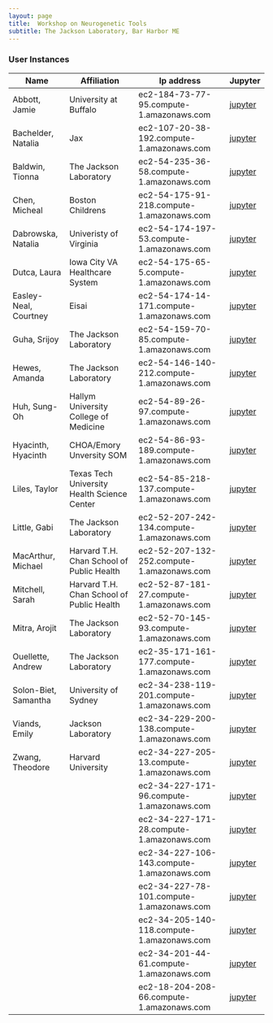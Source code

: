 ```yaml
---
layout: page
title:  Workshop on Neurogenetic Tools
subtitle: The Jackson Laboratory, Bar Harbor ME
---
```


### User Instances

| ﻿Name                  | Affiliation                                 | Ip address                                 | Jupyter                                                          |
|-----------------------|---------------------------------------------|--------------------------------------------|------------------------------------------------------------------|
| Abbott, Jamie         | University at Buffalo                       | ec2-184-73-77-95.compute-1.amazonaws.com   | <a href='http://184.73.77.95:8888' target='_blank'>jupyter</a>   |
| Bachelder, Natalia    | Jax                                         | ec2-107-20-38-192.compute-1.amazonaws.com  | <a href='http://107.20.38.192:8888' target='_blank'>jupyter</a>  |
| Baldwin, Tionna       | The Jackson Laboratory                      | ec2-54-235-36-58.compute-1.amazonaws.com   | <a href='http://54.235.36.58:8888' target='_blank'>jupyter</a>   |
| Chen, Micheal         | Boston Childrens                            | ec2-54-175-91-218.compute-1.amazonaws.com  | <a href='http://54.175.91.218:8888' target='_blank'>jupyter</a>  |
| Dabrowska, Natalia    | Univeristy of Virginia                      | ec2-54-174-197-53.compute-1.amazonaws.com  | <a href='http://54.174.197.53:8888' target='_blank'>jupyter</a>  |
| Dutca, Laura          | Iowa City VA Healthcare System              | ec2-54-175-65-5.compute-1.amazonaws.com    | <a href='http://54.175.65.5:8888' target='_blank'>jupyter</a>    |
| Easley-Neal, Courtney | Eisai                                       | ec2-54-174-14-171.compute-1.amazonaws.com  | <a href='http://54.174.14.171:8888' target='_blank'>jupyter</a>  |
| Guha, Srijoy          | The Jackson Laboratory                      | ec2-54-159-70-85.compute-1.amazonaws.com   | <a href='http://54.159.70.85:8888' target='_blank'>jupyter</a>   |
| Hewes, Amanda         | The Jackson Laboratory                      | ec2-54-146-140-212.compute-1.amazonaws.com | <a href='http://54.146.140.212:8888' target='_blank'>jupyter</a> |
| Huh, Sung-Oh          | Hallym University College of Medicine       | ec2-54-89-26-97.compute-1.amazonaws.com    | <a href='http://54.89.26.97:8888' target='_blank'>jupyter</a>    |
| Hyacinth, Hyacinth    | CHOA/Emory Unversity SOM                    | ec2-54-86-93-189.compute-1.amazonaws.com   | <a href='http://54.86.93.189:8888' target='_blank'>jupyter</a>   |
| Liles, Taylor         | Texas Tech University Health Science Center | ec2-54-85-218-137.compute-1.amazonaws.com  | <a href='http://54.85.218.137:8888' target='_blank'>jupyter</a>  |
| Little, Gabi          | The Jackson Laboratory                      | ec2-52-207-242-134.compute-1.amazonaws.com | <a href='http://52.207.242.134:8888' target='_blank'>jupyter</a> |
| MacArthur, Michael    | Harvard T.H. Chan School of Public Health   | ec2-52-207-132-252.compute-1.amazonaws.com | <a href='http://52.207.132.252:8888' target='_blank'>jupyter</a> |
| Mitchell, Sarah       | Harvard T.H. Chan School of Public Health   | ec2-52-87-181-27.compute-1.amazonaws.com   | <a href='http://52.87.181.27:8888' target='_blank'>jupyter</a>   |
| Mitra, Arojit         | The Jackson Laboratory                      | ec2-52-70-145-93.compute-1.amazonaws.com   | <a href='http://52.70.145.93:8888' target='_blank'>jupyter</a>   |
| Ouellette, Andrew     | The Jackson Laboratory                      | ec2-35-171-161-177.compute-1.amazonaws.com | <a href='http://35.171.161.177:8888' target='_blank'>jupyter</a> |
| Solon-Biet, Samantha  | University of Sydney                        | ec2-34-238-119-201.compute-1.amazonaws.com | <a href='http://34.238.119.201:8888' target='_blank'>jupyter</a> |
| Viands, Emily         | Jackson Laboratory                          | ec2-34-229-200-138.compute-1.amazonaws.com | <a href='http://34.229.200.138:8888' target='_blank'>jupyter</a> |
| Zwang, Theodore       | Harvard University                          | ec2-34-227-205-13.compute-1.amazonaws.com  | <a href='http://34.227.205.13:8888' target='_blank'>jupyter</a>  |
|                       |                                             | ec2-34-227-171-96.compute-1.amazonaws.com  | <a href='http://34.227.171.96:8888' target='_blank'>jupyter</a>  |
|                       |                                             | ec2-34-227-171-28.compute-1.amazonaws.com  | <a href='http://34.227.171.28:8888' target='_blank'>jupyter</a>  |
|                       |                                             | ec2-34-227-106-143.compute-1.amazonaws.com | <a href='http://34.227.106.143:8888' target='_blank'>jupyter</a> |
|                       |                                             | ec2-34-227-78-101.compute-1.amazonaws.com  | <a href='http://34.227.78.101:8888' target='_blank'>jupyter</a>  |
|                       |                                             | ec2-34-205-140-118.compute-1.amazonaws.com | <a href='http://34.205.140.118:8888' target='_blank'>jupyter</a> |
|                       |                                             | ec2-34-201-44-61.compute-1.amazonaws.com   | <a href='http://34.201.44.61:8888' target='_blank'>jupyter</a>   |
|                       |                                             | ec2-18-204-208-66.compute-1.amazonaws.com  | <a href='http://18.204.208.66:8888' target='_blank'>jupyter</a>  |
